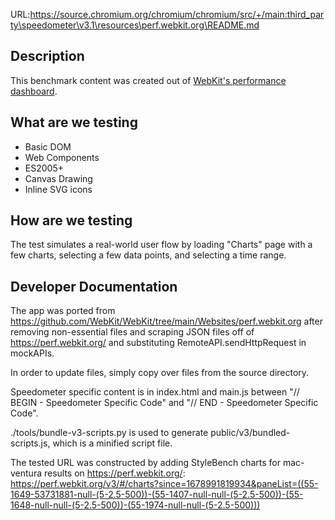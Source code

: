 URL:https://source.chromium.org/chromium/chromium/src/+/main:third_party\speedometer\v3.1\resources\perf.webkit.org\README.md
## Description

This benchmark content was created out of [WebKit's performance dashboard](https://perf.webkit.org/).

## What are we testing

 - Basic DOM
 - Web Components
 - ES2005+
 - Canvas Drawing
 - Inline SVG icons

## How are we testing

The test simulates a real-world user flow by loading "Charts" page with a few charts, selecting a few data points, and selecting a time range.

## Developer Documentation

The app was ported from https://github.com/WebKit/WebKit/tree/main/Websites/perf.webkit.org after removing non-essential files
and scraping JSON files off of https://perf.webkit.org/ and substituting RemoteAPI.sendHttpRequest in mockAPIs.

In order to update files, simply copy over files from the source directory.

Speedometer specific content is in index.html and main.js between "// BEGIN - Speedometer Specific Code" and "// END - Speedometer Specific Code".

./tools/bundle-v3-scripts.py is used to generate public/v3/bundled-scripts.js, which is a minified script file.

The tested URL was constructed by adding StyleBench charts for mac-ventura results on https://perf.webkit.org/: https://perf.webkit.org/v3/#/charts?since=1678991819934&paneList=((55-1649-53731881-null-(5-2.5-500))-(55-1407-null-null-(5-2.5-500))-(55-1648-null-null-(5-2.5-500))-(55-1974-null-null-(5-2.5-500)))
